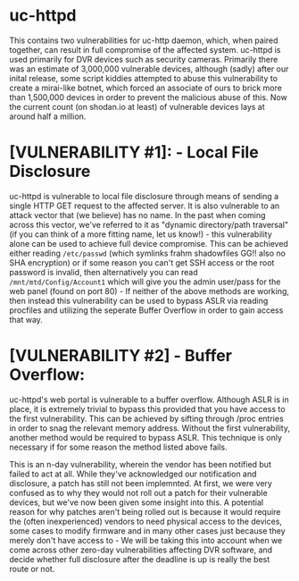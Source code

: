 # uc-httpd

This contains two vulnerabilities for uc-http daemon, which, when paired together, can result in full compromise of the affected system. uc-httpd is used primarily for DVR devices such as security cameras. Primarily there was an estimate of 3,000,000 vulnerable devices, although (sadly) after our inital release, some script kiddies attempted to abuse this vulnerability to create a mirai-like botnet, which forced an associate of ours to brick more than 1,500,000 devices in order to prevent the malicious abuse of this. Now the current count (on shodan.io at least) of vulnerable devices lays at around half a million.


 # [VULNERABILITY #1]: - Local File Disclosure
 uc-httpd is vulnerable to local file disclosure through means of sending a single HTTP GET request to the affected server. It is also vulnerable to an attack vector that (we believe) has no name. In the past when coming across this vector, we've referred to it as "dynamic directory/path traversal" (if you can think 		of a more fitting name, let us know!) - this vulnerability alone can be used to achieve full device compromise. This can be achieved either reading `/etc/passwd` (which symlinks frahm shadowfiles GG!! also no SHA encryption) or if some reason you can't get SSH access or the root password is invalid, then alternatively you can read `/mnt/mtd/Config/Account1` which will give you the admin user/pass for the web panel (found on port 80) - If neither of the above methods are working, then instead this vulnerability can be used to bypass ASLR via reading procfiles and utilizing the seperate Buffer Overflow in order to gain access that way.

 # [VULNERABILITY #2] - Buffer Overflow:
uc-httpd's web portal is vulnerable to a buffer overflow. Although ASLR is in place, it is extremely trivial to bypass this provided that you have access to 	the first vulnerability. This can be achieved by sifting through /proc entries in order to snag the relevant memory address. Without the first vulnerability, another method would be required to bypass ASLR. This technique is only necessary if for some reason the method listed above fails.


This is an n-day vulnerability, wherein the vendor has been notified but failed to act at all. While they've acknowledged our notification and disclosure, a patch has  still not been implemnted. At first, we were very confused as to why they would not roll out a patch for their vulnerable devices, but we've now been given some insight into this. A potential reason for why patches aren't being rolled out is because it would require the (often inexperienced) vendors to need physical access to the devices, some cases to modify firmware and in many other cases just because they merely don't have access to  - We will be taking this into account when we come across other zero-day vulnerabilities affecting DVR software, and decide whether full disclosure after the deadline is up is really the best route or not.
